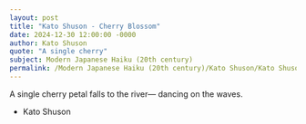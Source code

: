 ```yaml
---
layout: post
title: "Kato Shuson - Cherry Blossom"
date: 2024-12-30 12:00:00 -0000
author: Kato Shuson
quote: "A single cherry"
subject: Modern Japanese Haiku (20th century)
permalink: /Modern Japanese Haiku (20th century)/Kato Shuson/Kato Shuson - Cherry Blossom
---
```


A single cherry
petal falls to the river—
dancing on the waves.

- Kato Shuson
